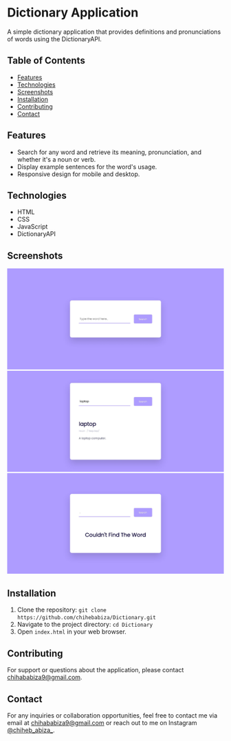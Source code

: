 <h1>Dictionary Application</h1>

<p>A simple dictionary application that provides definitions and pronunciations of words using the DictionaryAPI.</p>

<h2>Table of Contents</h2>
<ul>
    <li><a href="#features">Features</a></li>
    <li><a href="#technologies">Technologies</a></li>
    <li><a href="#screenshots">Screenshots</a></li>
    <li><a href="#installation">Installation</a></li>
    <li><a href="#contributing">Contributing</a></li>
    <li><a href="#contact">Contact</a></li>
</ul>

<h2 id="features">Features</h2>
<ul>
    <li>Search for any word and retrieve its meaning, pronunciation, and whether it's a noun or verb.</li>
    <li>Display example sentences for the word's usage.</li>
    <li>Responsive design for mobile and desktop.</li>
</ul>

<h2 id="technologies">Technologies</h2>
<ul>
    <li>HTML</li>
    <li>CSS</li>
    <li>JavaScript</li>
    <li>DictionaryAPI</li>
</ul>

<h2 id="screenshots">Screenshots</h2>
<img src="images/1.jpeg">
<img src="images/2.jpeg">
<img src="images/3.jpeg">

<h2 id="installation">Installation</h2>
<ol>
    <li>Clone the repository: <code>git clone https://github.com/chihebabiza/Dictionary.git</code></li>
    <li>Navigate to the project directory: <code>cd Dictionary</code></li>
    <li>Open <code>index.html</code> in your web browser.</li>
</ol>

<h2 id="contributing">Contributing</h2>
<p>For support or questions about the application, please contact <a href="mailto:chihababiza9@gmail.com" target="_blank">chihababiza9@gmail.com</a>.</p>

<h2 id="contact">Contact</h2>
<p>For any inquiries or collaboration opportunities, feel free to contact me via email at <a href="mailto:chihababiza9@gmail.com" target="_blank">chihababiza9@gmail.com</a> or reach out to me on Instagram <a href="https://www.instagram.com/chiheb_abiza_/" target="_blank">@chiheb_abiza_</a>.</p>
